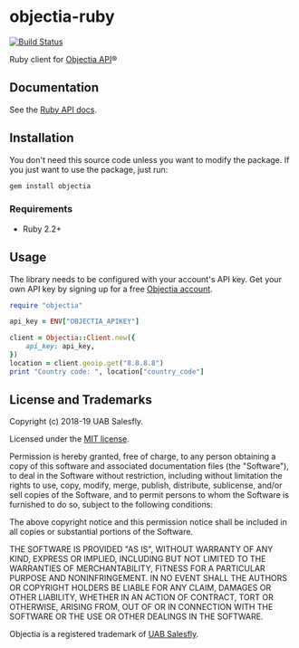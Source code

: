 # objectia-ruby
[![Build Status](https://travis-ci.org/objectia/objectia-ruby.svg?branch=master)](https://travis-ci.org/objectia/objectia-ruby)
<!--[![codecov](https://codecov.io/gh/objectia/objectia-ruby/branch/master/graph/badge.svg)](https://codecov.io/gh/objectia/objectia-ruby)-->

Ruby client for [Objectia API](https://objectia.com)&reg;


## Documentation

See the [Ruby API docs](https://docs.objectia.com/guide/ruby.html).


## Installation

You don't need this source code unless you want to modify the package. If you just
want to use the package, just run:

```bash
gem install objectia
```


### Requirements

* Ruby 2.2+


## Usage

The library needs to be configured with your account's API key. Get your own API key by signing up for a free [Objectia account](https://objectia.com).

```ruby
require "objectia"

api_key = ENV["OBJECTIA_APIKEY"]

client = Objectia::Client.new({
    api_key: api_key,
})
location = client.geoip.get("8.8.8.8")
print "Country code: ", location["country_code"]
```


## License and Trademarks

Copyright (c) 2018-19 UAB Salesfly.

Licensed under the [MIT license](https://en.wikipedia.org/wiki/MIT_License). 

Permission is hereby granted, free of charge, to any person obtaining a copy
of this software and associated documentation files (the "Software"), to deal
in the Software without restriction, including without limitation the rights
to use, copy, modify, merge, publish, distribute, sublicense, and/or sell
copies of the Software, and to permit persons to whom the Software is
furnished to do so, subject to the following conditions:

The above copyright notice and this permission notice shall be included in all
copies or substantial portions of the Software.

THE SOFTWARE IS PROVIDED "AS IS", WITHOUT WARRANTY OF ANY KIND, EXPRESS OR
IMPLIED, INCLUDING BUT NOT LIMITED TO THE WARRANTIES OF MERCHANTABILITY,
FITNESS FOR A PARTICULAR PURPOSE AND NONINFRINGEMENT. IN NO EVENT SHALL THE
AUTHORS OR COPYRIGHT HOLDERS BE LIABLE FOR ANY CLAIM, DAMAGES OR OTHER
LIABILITY, WHETHER IN AN ACTION OF CONTRACT, TORT OR OTHERWISE, ARISING FROM,
OUT OF OR IN CONNECTION WITH THE SOFTWARE OR THE USE OR OTHER DEALINGS IN THE
SOFTWARE.

Objectia is a registered trademark of [UAB Salesfly](https://www.salesfly.com). 